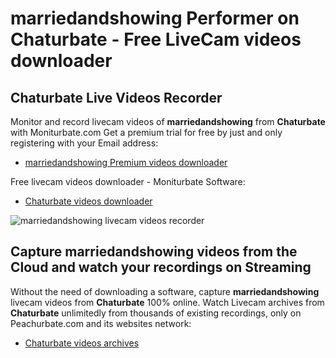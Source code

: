# marriedandshowing Performer on Chaturbate - Free LiveCam videos downloader

## Chaturbate Live Videos Recorder

Monitor and record livecam videos of **marriedandshowing** from **Chaturbate** with Moniturbate.com
Get a premium trial for free by just and only registering with your Email address:
* [marriedandshowing Premium videos downloader](https://moniturbate.com/request-demo-licence-key.html)

Free livecam videos downloader - Moniturbate Software:
* [Chaturbate videos downloader](https://moniturbate.com/moniturbate-download-software.html)

![marriedandshowing livecam videos recorder](https://peachurnet.com/templates/moniturbate-software.png)


## Capture marriedandshowing videos from the Cloud and watch your recordings on Streaming

Without the need of downloading a software, capture **marriedandshowing** livecam videos from **Chaturbate** 100% online.
Watch Livecam archives from **Chaturbate** unlimitedly from thousands of existing recordings, only on Peachurbate.com and its websites network:
* [Chaturbate videos archives](https://peachurnet.com/)